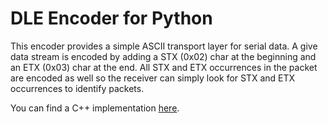 # DLE Encoder for Python

This encoder provides a simple ASCII transport layer for serial data.
A give data stream is encoded by adding a STX (0x02) char at the beginning and an ETX (0x03) char at the end.
All STX and ETX occurrences in the packet are encoded as well so the receiver can simply look for STX and ETX
occurrences to identify packets.

You can find a C++ implementation
[here](https://egit.irs.uni-stuttgart.de/fsfw/fsfw/src/branch/master/globalfunctions/DleEncoder.cpp).
